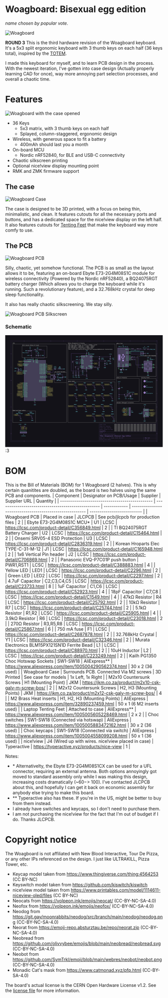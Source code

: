 # Woagboard: Bisexual egg edition
_name chosen by popular vote._

![Woagboard](./render/Render.png)

**ROUND 3** This is the third hardware revision of the Woagboard keyboard. It's a 5x3 split ergonomic keyboard with 3 thumb keys on each half (36 keys total), inspired by the [TOTEM](https://github.com/GEIGEIGEIST/TOTEM).

I made this keyboard for myself, and to learn PCB design in the process. With the newest iteration, I've gotten into case design (Actually properly learning CAD for once), way more annoying part selection processes, and overall a chaotic time.

# Features

![Woagboard with the case opened](./render/Render-Open.png)

- 36 Keys
  - 5x3 matrix, with 3 thumb keys on each half
  - Splayed, column-staggered, ergonomic design
- Wireless, with generous space to fit a battery
  - 400mAh should last you a month
- On-board MCU
  - Nordic nRF52840, for BLE and USB-C connectivity
- Chaotic silkscreen printing
- Optional nice!view display mounting point
- RMK and ZMK firmware support

## The case
![Woagboard Case](./render/Render-Angled.png)

The case is designed to be 3D printed, with a focus on being thin, minimalistic, and clean. It features cutouts for all the necessary ports and buttons, and has a dedicated space for the nice!view display on the left half.
It also features cutouts for [Tenting Feet](https://www.aliexpress.com/item/1005005605228469.html) that make the keyboard way more comfy to use.

## The PCB

![Woagboard PCB](./render/Render-PCB.png)

Silly, chaotic, yet somehow functional. The PCB is as small as the layout allows it to be, featuring an on-board Ebyte E73-2G4M08S1C module for wireless connectivity (Powered by the Nordic nRF52840), a BQ24075RGT battery charger (Which allows you to charge the keyboard while it's running. Such a revolutionary feature), and a 32.768kHz crystal for deep sleep functionality.

It also has really chaotic silkscreening. We stay silly.

![Woagboard PCB Silkscreen](./render/Render-PCB-Silkscreen.png)

### Schematic

![Woagboard Schematic](./pictures/woagboard-schematic.svg)
:3

# BOM
This is the Bill of Materials (BOM) for 1 Woagboard (2 halves). This is why certain quanitites are doubled, as the board is two halves using the same PCB and components.
| Component                                      | Designator on PCB/Usage                            | Supplier     | Supplier URL                                            | Quantity                   |
| ---------------------------------------------- | -------------------------------------------------- | ------------ | ------------------------------------------------------- | -------------------------- |
| Woagboard PCB                                  | Placed in case                                     | JLCPCB       | See pcb/jlcpcb for production files                     | 2                          |
| Ebyte E73-2G4M08S1C MCU*                       | U1                                                 | LCSC         | <https://lcsc.com/product-detail/C356849.html>          | 2                          |
| TI BQ24075RGT Battery Charger                  | U2                                                 | LCSC         | <https://lcsc.com/product-detail/C15464.html>           | 2                          |
| Onsemi SRV05-4 ESD Protection                  | U3                                                 | LCSC         | <https://lcsc.com/product-detail/C2836319.html>         | 2                          |
| Korean Hroparts Elec TYPE-C-31-M-12            | J1                                                 | LCSC         | <https://lcsc.com/product-detail/C165948.html>          | 2                          |
| 1x6 Vertical Pin header                        | J2                                                 | LCSC         | <https://lcsc.com/product-detail/C706869.html>          | 2                          |
| Panasonic EVQ-P7C01P push button               | PWR1,RST1                                          | LCSC         | <https://lcsc.com/product-detail/C388883.html>          | 4                          |
| Yellow LED                                     | LED1                                               | LCSC         | <https://lcsc.com/product-detail/C2296.html>            | 2                          |
| Green LED                                      | LED2                                               | LCSC         | <https://lcsc.com/product-detail/C2297.html>            | 2                          |
| 4.7uF Capacitor                                | C2,C3,C4,C5                                        | LCSC         | <https://lcsc.com/product-detail/C23733.html>           | 8                          |
| 1uF Capacitor                                  | C1,C6                                              | LCSC         | <https://lcsc.com/product-detail/C52923.html>           | 4                          |
| 18pF Capacitor                                 | C7,C8                                              | LCSC         | <https://lcsc.com/product-detail/C1549.html>            | 4                          |
| 47kΩ Resistor                                  | R4                                                 | LCSC         | <https://lcsc.com/product-detail/C25792.html>           | 2                          |
| 10kΩ Resistor                                  | R7                                                 | LCSC         | <https://lcsc.com/product-detail/C25744.html>           | 2                          |
| 5.1kΩ Resistor                                 | R1,R2                                              | LCSC         | <https://lcsc.com/product-detail/C25905.html>           | 4                          |
| 3.9kΩ Resistor                                 | R6                                                 | LCSC         | <https://lcsc.com/product-detail/C23018.html>           | 2                          |
| 270Ω Resistor                                  | R3,R5,R8                                           | LCSC         | <https://lcsc.com/product-detail/C25867.html>           | 6                          |
| 750 mA fuse                                    | F1                                                 | LCSC         | <https://lcsc.com/product-detail/C2687878.html>         | 2                          |
| 32.768kHz Crystal                              | Y1                                                 | LCSC         | <https://lcsc.com/product-detail/C32346.html>           | 2                          |
| Murata Electronics BLM15PX121SN1D Ferrite Bead | L1                                                 | LCSC         | <https://lcsc.com/product-detail/C88970.html>           | 2                          |
| 10uH Inductor                                  | L2                                                 | LCSC         | <https://lcsc.com/product-detail/C223249.html>          | 2                          |
| Kailh PG1350 Choc Hotswap Sockets              | SW1-SW18                                           | AliExpress** | <https://www.aliexpress.com/item/1005004290562374.html> | 30 x 2 (36 used)           |
| Woagboard Case                                 | Surrounds PCB. Connected Via M2 screws             | 3D Printed   | See case for models                                     | 1x Left, 1x Right          |
| M2x10 Countersunk Screws                       | H1 (Mounting Point)                                | JKM          | <https://jkm.co.za/product/m2x10-csk-galv-m-screw-bos/> | 2                          |
| M2x12 Countersunk Screws                       | H2, H3 (Mounting Points)                           | JKM          | <https://jkm.co.za/product/m2x12-csk-galv-m-screw-bos/> | 4                          |
| M2 Brass Heat inserts                          | H1, H2, H3 (Mounting Points)                       | AliExpress   | <https://www.aliexpress.com/item/32890237459.html>      | 50 x 1 (6 M2 inserts used) |
| Laptop Tenting Feet                            | Attached to case                                   | AliExpress** | <https://www.aliexpress.com/item/1005005605228469.html> | 2 x 2                      |
| Choc switches                                  | SW1-SW18 (Connected via hotswap)                   | AliExpress   | <https://www.aliexpress.com/item/1005005883472162.html> | 30 x 2 (36 used)           |
| Choc keycaps                                   | SW1-SW18 (Connected via switch)                    | AliExpress   | <https://www.aliexpress.com/item/1005004558099208.html> | 50 x 1 (36 used)           |
| nice!view                                      | J4 (Wired up with wires. nice!view placed in case) | Typeractive  | <https://typeractive.xyz/products/nice-view>            | 1                          |

Notes:

- \* Alternativelty, the Ebyte E73-2G4M08S1CX can be used for a UFL connector, requiring an external antenna. Both options annoyingly got moved to standard assembly only while I was making this design, increasing costs dramatically (~$60 -> ~$100). I've contacted JLCPCB about this, and hopefully I can get it back on economic assembly for anybody else trying to make this board.
- ** Typeractive also has these. If you're in the US, might be better to buy from them instead.
- I already have switches and keycaps, so I don't need to purchase them.
- I am not purchasing the nice!view for the fact that I'm out of budget if I do. Thanks JLCPCB.

# Copyright notice
The Woagboard is not affiliated with New Blood Interactive, Tour De Pizza, or any other IPs referenced on the design.
I just like ULTRAKILL, Pizza Tower, etc.

- Keycap model taken from https://www.thingiverse.com/thing:4564253 (CC BY-NC)
- Keyswitch model taken from https://github.com/kiswitch/kiswitch
- nice!view model taken from https://www.printables.com/model/1114611-niceview-oled/files (CC BY-NC)
- Neocats from https://volpeon.ink/emojis/neocat/ (CC-BY-NC-SA-4.0)
- Neofox from https://volpeon.ink/emojis/neofox/ (CC-BY-NC-SA-4.0)
- Neodog from https://git.gay/moonrabbits/neodog/src/branch/main/neodog/neodog.png (CC-BY-NC-SA-4.0)
- Neorat from https://emoji-repo.absturztau.be/repo/neorat.zip (CC-BY-NC-SA-4.0)
- Neobread from https://github.com/olivvybee/emojis/blob/main/neobread/neobread.svg (CC-BY-NC-SA-4.0)
- Neobot from https://github.com/SymTrkl/emoji/blob/main/webres/neobot/neobot.png (CC-BY-NC-SA-4.0)
- Monadic Cat's mask from https://www.catmonad.xyz/pfp.html (CC-BY-SA-4.0)

The board's actual license is the CERN Open Hardware License v1.2. See the [license file](./license.md) for more information.

